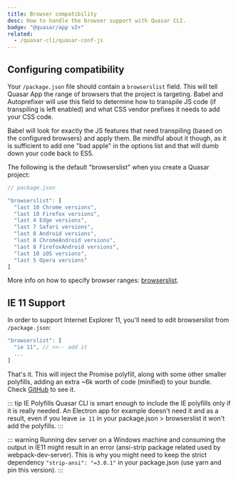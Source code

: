 ```yaml
---
title: Browser compatibility
desc: How to handle the browser support with Quasar CLI.
badge: "@quasar/app v2+"
related:
  - /quasar-cli/quasar-conf-js
---
```


## Configuring compatibility
Your `/package.json` file should contain a `browserslist` field. This will tell Quasar App the range of browsers that the project is targeting. Babel and Autoprefixer will use this field to determine how to transpile JS code (if transpiling is left enabled) and what CSS vendor prefixes it needs to add your CSS code.

Babel will look for exactly the JS features that need transpiling (based on the configured browsers) and apply them. Be mindful about it though, as it is sufficient to add one "bad apple" in the options list and that will dumb down your code back to ES5.

The following is the default "browserslist" when you create a Quasar project:

```js
// package.json

"browserslist": [
  "last 10 Chrome versions",
  "last 10 Firefox versions",
  "last 4 Edge versions",
  "last 7 Safari versions",
  "last 8 Android versions",
  "last 8 ChromeAndroid versions",
  "last 8 FirefoxAndroid versions",
  "last 10 iOS versions",
  "last 5 Opera versions"
]
```

More info on how to specify browser ranges: [browserslist](https://github.com/browserslist/browserslist).

## IE 11 Support
In order to support Internet Explorer 11, you'll need to edit browserslist from `/package.json`:

```js
"browserslist": [
  "ie 11", // <<-- add it
  ...
]
```

That's it. This will inject the Promise polyfill, along with some other smaller polyfills, adding an extra ~6k worth of code (minified) to your bundle. Check [GitHub](https://github.com/quasarframework/quasar/tree/v1/ui/src/ie-compat) to see it.

::: tip IE Polyfills
Quasar CLI is smart enough to include the IE polyfills only if it is really needed. An Electron app for example doesn't need it and as a result, even if you leave `ie 11` in your package.json > browserslist it won't add the polyfills.
:::

::: warning
Running dev server on a Windows machine and consuming the output in IE11 might result in an error (ansi-strip package related used by webpack-dev-server). This is why you might need to keep the strict dependency `"strip-ansi": "=3.0.1"` in your package.json (use yarn and pin this version).
:::
